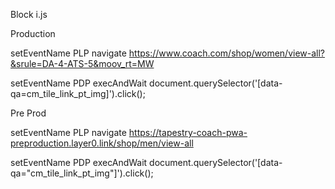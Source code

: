 Block i.js


Production

setEventName	PLP
navigate	https://www.coach.com/shop/women/view-all?&srule=DA-4-ATS-5&moov_rt=MW

setEventName	PDP
execAndWait	document.querySelector('[data-qa=cm_tile_link_pt_img]').click();

Pre Prod

setEventName	PLP
navigate	https://tapestry-coach-pwa-preproduction.layer0.link/shop/men/view-all

setEventName	PDP
execAndWait	document.querySelector('[data-qa="cm_tile_link_pt_img"]').click();